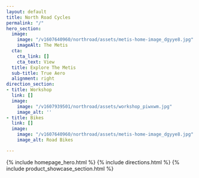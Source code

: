 ```yaml
---
layout: default
title: North Road Cycles
permalink: "/"
hero_section:
  image:
    image: "/v1607640960/northroad/assets/metis-home-image_dgyye8.jpg"
    imageAlt: The Metis
  cta:
    cta_link: []
    cta_text: View
  title: Explore The Metis
  sub-title: True Aero
  alignment: right
direction_section:
- title: Workshop
  link: []
  image:
    image: "/v1607939501/northroad/assets/workshop_piwxwm.jpg"
    image_alt: ''
- title: Bikes
  link: []
  image:
    image: "/v1607640960/northroad/assets/metis-home-image_dgyye8.jpg"
    image_alt: Road Bikes

---
```

{% include homepage_hero.html %}
{% include directions.html %}
{% include product_showcase_section.html %}